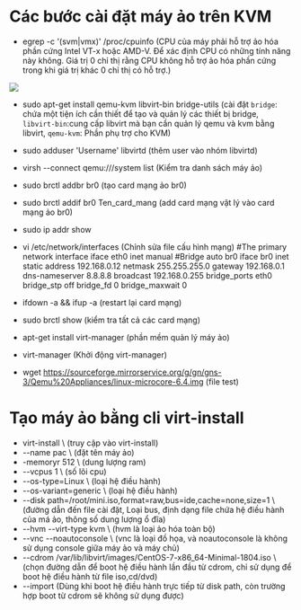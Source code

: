 # Các bước cài đặt máy ảo trên KVM


- egrep -c '(svm|vmx)' /proc/cpuinfo (CPU của máy phải hỗ trợ ảo hóa phần cứng Intel VT-x hoặc AMD-V. Để xác định CPU có những tính năng này không. Giá trị 0 chỉ thị rằng CPU không hỗ trợ ảo hóa phần cứng trong khi giá trị khác 0 chỉ thị có hỗ trợ.)
<img src="https://i.imgur.com/utBCcL6.png">

- sudo apt-get install qemu-kvm libvirt-bin bridge-utils (cài đặt `bridge`:  chứa một tiện ích cần thiết để tạo và quản lý các thiết bị bridge, `libvirt-bin`:cung cấp libvirt mà bạn cần quản lý qemu và kvm bằng libvirt, `qemu-kvm`: Phần phụ trợ cho KVM)

- sudo adduser 'Username' libvirtd (thêm user vào nhóm libvirtd)

- virsh --connect qemu:///system list (Kiểm tra danh sách máy ảo)

- sudo brctl addbr br0 (tạo card mạng ảo br0)

- sudo brctl addif br0 Ten_card_mang (add card mạng vật lý vào card mạng ảo br0)

- sudo ip addr show 

- vi /etc/network/interfaces  (Chỉnh sửa file cấu hình mạng)
    #The primary network interface
    iface eth0 inet manual
    #Bridge
    auto br0
    iface br0 inet static
    address 192.168.0.12
    netmask 255.255.255.0
    gateway 192.168.0.1
    dns-nameserver 8.8.8.8
    broadcast 192.168.0.255
    bridge_ports eth0
    bridge_stp off
    bridge_fd 0
    bridge_maxwait 0

- ifdown -a && ifup -a  (restart lại card mạng)
- sudo brctl show (kiểm tra tất cả các card mạng)
- apt-get install virt-manager  (phần mềm quản lý máy ảo)
- virt-manager (Khởi động virt-manager)

- wget https://sourceforge.mirrorservice.org/g/gn/gns-3/Qemu%20Appliances/linux-microcore-6.4.img  (file test)

# Tạo máy ảo bằng cli virt-install
<ul>
<li>virt-install \  (truy cập vào virt-install)</li>
<li>--name pac \        (đặt tên máy ảo)</li>
<li>-memoryr 512 \    (dung lượng ram)</li>
<li>--vcpus 1 \ (số lõi cpu)</li>
<li>--os-type=Linux \ (loại hệ điều hành)</li>
<li>--os-variant=generic \  (loại hệ điều hành)</li>
<li>--disk path=/root/mini.iso,format=raw,bus=ide,cache=none,size=1 \    (đường dẫn đến file cài đặt, Loại bus, định dạng file chứa hệ điều hành của má ảo,  thông số dung lượng ổ đĩa)</li>
<li>--hvm --virt-type kvm \ (hvm là loại ảo hóa toàn bộ)</li>
<li>--vnc --noautoconsole \ (vnc là loại đồ họa, và noautoconsole là không sử dụng console giữa máy ảo và máy chủ)</li>
<li>--cdrom /var/lib/libvirt/images/CentOS-7-x86_64-Minimal-1804.iso \ (chọn đường dẫn để boot hệ điều hành lần đầu từ cdrom, chỉ sử dụng để boot hệ điều hành từ file iso,cd/dvd)</li>

<li>--import (Dùng khi boot hệ điều hành trực tiếp từ disk path, còn trường hợp boot từ cdrom sẽ không sử dụng được)</li>
</ul>
